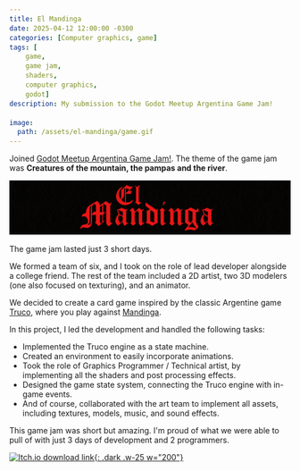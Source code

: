 ```yaml
---
title: El Mandinga
date: 2025-04-12 12:00:00 -0300
categories: [Computer graphics, game]
tags: [
    game, 
    game jam,
    shaders,
    computer graphics,
    godot]     
description: My submission to the Godot Meetup Argentina Game Jam!

image:
  path: /assets/el-mandinga/game.gif
---
```


Joined [Godot Meetup Argentina Game Jam!](https://itch.io/jam/godot-meetup-argentina-gamejam). The theme of the game jam was **Creatures of the mountain, the pampas and the river**.

![](/assets/el-mandinga/el_mandinga_banner.png)

The game jam lasted just 3 short days.

We formed a team of six, and I took on the role of lead developer alongside a college friend. The rest of the team included a 2D artist, two 3D modelers (one also focused on texturing), and an animator.

We decided to create a card game inspired by the classic Argentine game [Truco](https://es.wikipedia.org/wiki/Truco_(juego_de_naipes)), where you play against [Mandinga](https://es.wikipedia.org/wiki/Mandinga).

In this project, I led the development and handled the following tasks:
- Implemented the Truco engine as a state machine.
- Created an environment to easily incorporate animations.
- Took the role of Graphics Programmer / Technical artist, by implementing all the shaders and post processing effects.
- Designed the game state system, connecting the Truco engine with in-game events.
- And of course, collaborated with the art team to implement all assets, including textures, models, music, and sound effects.

This game jam was short but amazing. I'm proud of what we were able to pull of with just 3 days of development and 2 programmers.

[![Itch.io download link](https://static.itch.io/images/badge-color.svg){: .dark .w-25 w="200"}](https://zhamiska.itch.io/el-mandinga)


